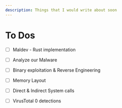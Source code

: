 ```yaml
---
description: Things that I would write about soon
---
```


# To Dos

* [ ] Maldev - Rust implementation
* [ ] Analyze our Malware
* [ ] Binary exploitation & Reverse Engineering
* [ ] Memory Layout
* [ ] Direct & Indirect System calls
* [ ] VirusTotal 0 detections


